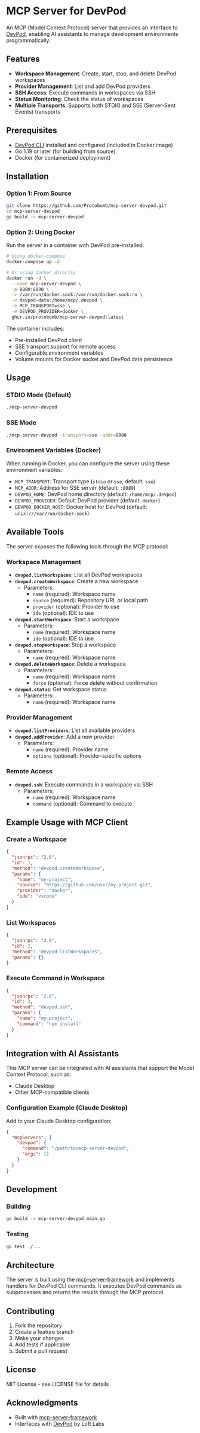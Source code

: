 # MCP Server for DevPod

An MCP (Model Context Protocol) server that provides an interface to [DevPod](https://devpod.sh/), enabling AI assistants to manage development environments programmatically.

## Features

- **Workspace Management**: Create, start, stop, and delete DevPod workspaces
- **Provider Management**: List and add DevPod providers
- **SSH Access**: Execute commands in workspaces via SSH
- **Status Monitoring**: Check the status of workspaces
- **Multiple Transports**: Supports both STDIO and SSE (Server-Sent Events) transports

## Prerequisites

- [DevPod CLI](https://devpod.sh/docs/getting-started/install) installed and configured (included in Docker image)
- Go 1.19 or later (for building from source)
- Docker (for containerized deployment)

## Installation

### Option 1: From Source

```bash
git clone https://github.com/Protobomb/mcp-server-devpod.git
cd mcp-server-devpod
go build -o mcp-server-devpod
```

### Option 2: Using Docker

Run the server in a container with DevPod pre-installed:

```bash
# Using docker-compose
docker-compose up -d

# Or using docker directly
docker run -d \
  --name mcp-server-devpod \
  -p 8080:8080 \
  -v /var/run/docker.sock:/var/run/docker.sock:ro \
  -v devpod-data:/home/mcp/.devpod \
  -e MCP_TRANSPORT=sse \
  -e DEVPOD_PROVIDER=docker \
  ghcr.io/protobomb/mcp-server-devpod:latest
```

The container includes:
- Pre-installed DevPod client
- SSE transport support for remote access
- Configurable environment variables
- Volume mounts for Docker socket and DevPod data persistence

## Usage

### STDIO Mode (Default)

```bash
./mcp-server-devpod
```

### SSE Mode

```bash
./mcp-server-devpod -transport=sse -addr=8080
```

### Environment Variables (Docker)

When running in Docker, you can configure the server using these environment variables:

- `MCP_TRANSPORT`: Transport type (`stdio` or `sse`, default: `sse`)
- `MCP_ADDR`: Address for SSE server (default: `:8080`)
- `DEVPOD_HOME`: DevPod home directory (default: `/home/mcp/.devpod`)
- `DEVPOD_PROVIDER`: Default DevPod provider (default: `docker`)
- `DEVPOD_DOCKER_HOST`: Docker host for DevPod (default: `unix:///var/run/docker.sock`)

## Available Tools

The server exposes the following tools through the MCP protocol:

### Workspace Management

- **`devpod.listWorkspaces`**: List all DevPod workspaces
- **`devpod.createWorkspace`**: Create a new workspace
  - Parameters:
    - `name` (required): Workspace name
    - `source` (required): Repository URL or local path
    - `provider` (optional): Provider to use
    - `ide` (optional): IDE to use
- **`devpod.startWorkspace`**: Start a workspace
  - Parameters:
    - `name` (required): Workspace name
    - `ide` (optional): IDE to use
- **`devpod.stopWorkspace`**: Stop a workspace
  - Parameters:
    - `name` (required): Workspace name
- **`devpod.deleteWorkspace`**: Delete a workspace
  - Parameters:
    - `name` (required): Workspace name
    - `force` (optional): Force delete without confirmation
- **`devpod.status`**: Get workspace status
  - Parameters:
    - `name` (required): Workspace name

### Provider Management

- **`devpod.listProviders`**: List all available providers
- **`devpod.addProvider`**: Add a new provider
  - Parameters:
    - `name` (required): Provider name
    - `options` (optional): Provider-specific options

### Remote Access

- **`devpod.ssh`**: Execute commands in a workspace via SSH
  - Parameters:
    - `name` (required): Workspace name
    - `command` (optional): Command to execute

## Example Usage with MCP Client

### Create a Workspace

```json
{
  "jsonrpc": "2.0",
  "id": 1,
  "method": "devpod.createWorkspace",
  "params": {
    "name": "my-project",
    "source": "https://github.com/user/my-project.git",
    "provider": "docker",
    "ide": "vscode"
  }
}
```

### List Workspaces

```json
{
  "jsonrpc": "2.0",
  "id": 2,
  "method": "devpod.listWorkspaces",
  "params": {}
}
```

### Execute Command in Workspace

```json
{
  "jsonrpc": "2.0",
  "id": 3,
  "method": "devpod.ssh",
  "params": {
    "name": "my-project",
    "command": "npm install"
  }
}
```

## Integration with AI Assistants

This MCP server can be integrated with AI assistants that support the Model Context Protocol, such as:

- Claude Desktop
- Other MCP-compatible clients

### Configuration Example (Claude Desktop)

Add to your Claude Desktop configuration:

```json
{
  "mcpServers": {
    "devpod": {
      "command": "/path/to/mcp-server-devpod",
      "args": []
    }
  }
}
```

## Development

### Building

```bash
go build -o mcp-server-devpod main.go
```

### Testing

```bash
go test ./...
```

## Architecture

The server is built using the [mcp-server-framework](https://github.com/Protobomb/mcp-server-framework) and implements handlers for DevPod CLI commands. It executes DevPod commands as subprocesses and returns the results through the MCP protocol.

## Contributing

1. Fork the repository
2. Create a feature branch
3. Make your changes
4. Add tests if applicable
5. Submit a pull request

## License

MIT License - see LICENSE file for details

## Acknowledgments

- Built with [mcp-server-framework](https://github.com/Protobomb/mcp-server-framework)
- Interfaces with [DevPod](https://devpod.sh/) by Loft Labs